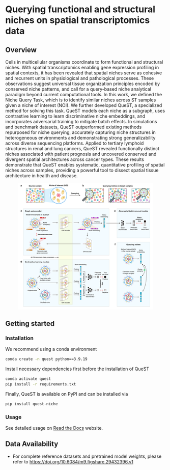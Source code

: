 # Querying functional and structural niches on spatial transcriptomics data

## Overview

Cells in multicellular organisms coordinate to form functional and structural niches. With spatial transcriptomics enabling gene expression profiling in spatial contexts, it has been revealed that spatial niches serve as cohesive and recurrent units in physiological and pathological processes. These observations suggest universal tissue organization principles encoded by conserved niche patterns, and call for a query-based niche analytical paradigm beyond current computational tools. In this work, we defined the Niche Query Task, which is to identify similar niches across ST samples given a niche of interest (NOI). We further developed QueST, a specialized method for solving this task. QueST models each niche as a subgraph, uses contrastive learning to learn discriminative niche embeddings, and incorporates adversarial training to mitigate batch effects. In simulations and benchmark datasets, QueST outperformed existing methods repurposed for niche querying, accurately capturing niche structures in heterogeneous environments and demonstrating strong generalizability across diverse sequencing platforms. Applied to tertiary lymphoid structures in renal and lung cancers, QueST revealed functionally distinct niches associated with patient prognosis and uncovered conserved and divergent spatial architectures across cancer types. These results demonstrate that QueST enables systematic, quantitative profiling of spatial niches across samples, providing a powerful tool to dissect spatial tissue architecture in health and disease.

<div align="center">
    <figure>
        <img src="./docs/source/QueST_architecture.png" width="900">
        <!-- <figcaption>QueST Model Architecture</figcaption> -->
    </figure>
</div>


## Getting started

### Installation

We recommend using a conda environment

```bash
conda create -n quest python==3.9.19
```

Install necessary dependencies first before the installation of QueST

```bash
conda activate quest
pip install -r requirements.txt
```

Finally, QueST is available on PyPI and can be installed via 

```bash
pip install quest-niche
```

### Usage

See detailed usage on [Read the Docs](https://quest-niche.readthedocs.io/en/latest/index.html) website.

## Data Availability

- For complete reference datasets and pretrained model weights, please refer to https://doi.org/10.6084/m9.figshare.29432396.v1
